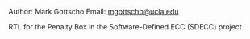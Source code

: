 Author: Mark Gottscho
Email: mgottscho@ucla.edu

RTL for the Penalty Box in the Software-Defined ECC (SDECC) project

